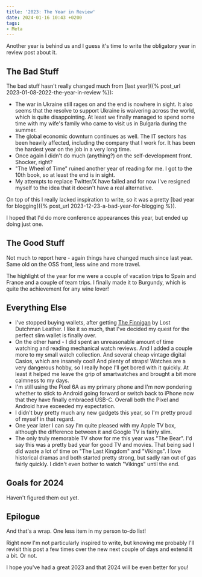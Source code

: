 ```yaml
---
title: '2023: The Year in Review'
date: 2024-01-16 10:43 +0200
tags:
- Meta
---
```


Another year is behind us and I guess it's time to write the
obligatory year in review post about it.

## The Bad Stuff

The bad stuff hasn't really changed much from [last year]({% post_url 2023-01-08-2022-the-year-in-review %}):

- The war in Ukraine still rages on and the end is nowhere in sight. It also seems that the resolve to support Ukraine is waivering across the world, which is quite disappointing. At least we finally managed to spend some time with my wife's family who came to visit us in Bulgaria during the summer.
- The global economic downturn continues as well. The IT sectors has been heavily affected, including the company that I work for. It has been the hardest year on the job in a very long time.
- Once again I didn't do much (anything?) on the self-development front. Shocker, right?
- "The Wheel of Time" ruined another year of reading for me. I got to the 10th book, so at least the end is in sight.
- My attempts to replace Twitter/X have failed and for now I've resigned myself to the idea that it doesn't have a real alternative.

On top of this I really lacked inspiration to write, so it was a pretty [bad year for blogging]({% post_url 2023-12-23-a-bad-year-for-blogging %}).

I hoped that I'd do more conference appearances this year, but ended up doing just one.

## The Good Stuff

Not much to report here - again things have changed much since last year. Same old on the OSS front, less wine and more travel.

The highlight of the year for me were a couple of vacation trips to Spain and France and a couple of team trips. I finally made it to Burgundy, which is quite the achievement for any wine lover!

## Everything Else

- I've stopped buying wallets, after getting [The Finnigan](https://www.lostdutchmanleather.com/products/the-finnigan) by Lost Dutchman Leather. I like it so much, that I've decided my quest for the perfect slim wallet is finally over.
- On the other hand - I did spent an unreasonable amount of time watching and reading mechanical watch reviews. And I added a couple more to my small watch collection. And several cheap vintage digital Casios, which are insanely cool! And plenty of straps! Watches are a very dangerous hobby, so I really hope I'll get bored with it quickly. At least it helped me leave the grip of smartwatches and brought a bit more calmness to my days.
- I'm still using the Pixel 6A as my primary phone and I'm now pondering whether to stick to Android going forward or switch back to iPhone now that they have finally embraced USB-C. Overall both the Pixel and Android have exceeded my expectation.
- I didn't buy pretty much any new gadgets this year, so I'm pretty proud of myself in that regard.
- One year later I can say I'm quite pleased with my Apple TV box, although the difference between it and Google TV is fairly slim.
- The only truly memorable TV show for me this year was "The Bear". I'd say this was a pretty bad year for good TV and movies. That being sad I did waste a lot of time on "The Last Kingdom" and "Vikings". I love historical dramas and both started pretty strong, but sadly ran out of gas fairly quickly. I didn't even bother to watch "Vikings" until the end.

## Goals for 2024

Haven't figured them out yet.

## Epilogue

And that's a wrap. One less item in my person to-do list!

Right now I'm not particularly inspired to write, but knowing me probably I'll revisit this post a few times
over the new next couple of days and extend it a bit. Or not.

I hope you've had a great 2023 and that 2024 will be even better for you!
